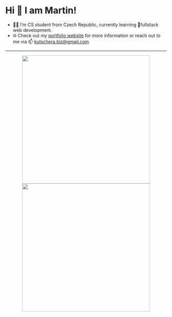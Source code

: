 # Hi 👋 I am Martin!

- 👨‍🎓 I’m CS student from Czech Republic, currently learning 🌱fullstack web development.
- 🌐 Check out my [portfolio website](URL) for more information or reach out to me via 📫 kutschera.biz@gmail.com

---

<p align="center">
  <img src="https://github-readme-stats.vercel.app/api/top-langs/?username=kutscheraa&theme=dark&hide_border=true" width="400">
  <img src="https://github-readme-streak-stats.herokuapp.com?user=kutschera&theme=dark&hide_border=true" width="400">
</p>
